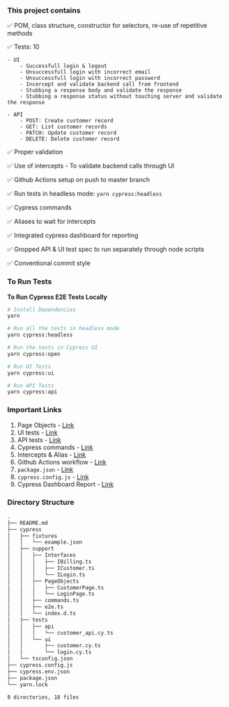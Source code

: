 ### This project contains

✅ POM, class structure, constructor for selectors, re-use of repetitive methods

✅ Tests: 10  

    - UI
        - Successfull login & logout
        - Unsuccessfull login with incorrect email
        - Unsuccessfull login with incorrect password
        - Incercept and validate backend call from frontend
        - Stubbing a response body and validate the response
        - Stubbing a response status without touching server and validate the response
    
    - API
        - POST: Create customer record
        - GET: List customer records
        - PATCH: Update customer record
        - DELETE: Delete customer record
✅ Proper validation

✅ Use of intercepts - To validate backend calls through UI

✅ Github Actions setup on push to master branch

✅ Run tests in headless mode: ```yarn cypress:headless```

✅ Cypress commands

✅ Aliases to wait for intercepts

✅ Integrated cypress dashboard for reporting

✅ Gropped API & UI test spec to run separately through node scripts

✅ Conventional commit style

### To Run Tests

**To Run Cypress E2E Tests Locally**

```bash
# Install Dependencies
yarn

# Run all the tests in headless mode
yarn cypress:headless

# Run the tests in Cypress UI
yarn cypress:open

# Run UI Tests
yarn cypress:ui

# Run API Tests
yarn cypress:api

```


### Important Links

1. Page Objects - [Link](https://github.com/tux7P/Cypress-Typescript/tree/main/cypress/support/PageObjects)
2. UI tests - [Link](https://github.com/tux7P/Cypress-Typescript/tree/main/cypress/tests/ui)
3. API tests - [Link](https://github.com/tux7P/Cypress-Typescript/tree/main/cypress/tests/api)
4. Cypress commands - [Link](https://github.com/tux7P/Cypress-Typescript/blob/main/cypress/support/commands.ts)
5. Intercepts & Alias - [Link](https://github.com/tux7P/Cypress-Typescript/blob/main/cypress/tests/ui/customer.cy.ts)
6. Github Actions workflow - [Link](https://github.com/tux7P/Cypress-Typescript/blob/main/.github/workflows/main.yml)
7. ```package.json``` - [Link](https://github.com/tux7P/Cypress-Typescript/blob/main/package.json)
8. ```cypress.config.js``` - [Link](https://github.com/tux7P/Cypress-Typescript/blob/main/cypress.config.js)
8. Cypress Dashboard Report - [Link](https://dashboard.cypress.io/projects/msje8x)

### Directory Structure
```bash
.
├── README.md
├── cypress
│   ├── fixtures
│   │   └── example.json
│   ├── support
│   │   ├── Interfaces
│   │   │   ├── IBilling.ts
│   │   │   ├── ICustomer.ts
│   │   │   └── ILogin.ts
│   │   ├── PageObjects
│   │   │   ├── CustomerPage.ts
│   │   │   └── LoginPage.ts
│   │   ├── commands.ts
│   │   ├── e2e.ts
│   │   └── index.d.ts
│   ├── tests
│   │   ├── api
│   │   │   └── customer_api.cy.ts
│   │   └── ui
│   │       ├── customer.cy.ts
│   │       └── login.cy.ts
│   └── tsconfig.json
├── cypress.config.js
├── cypress.env.json
├── package.json
└── yarn.lock

8 directories, 18 files

```

